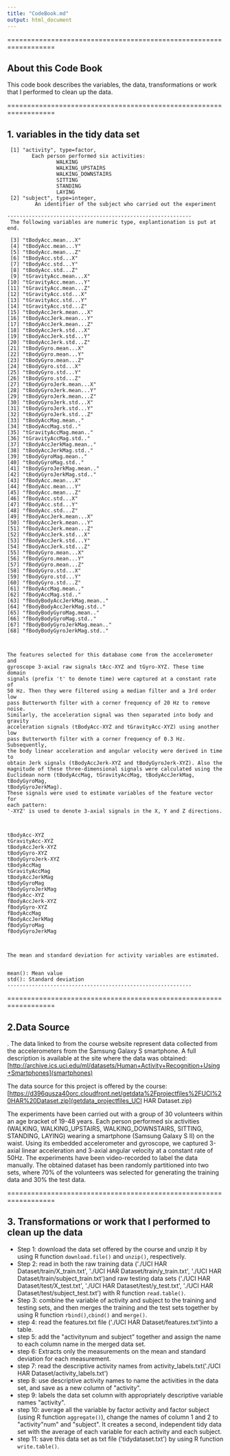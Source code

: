 ```yaml
---
title: "CodeBook.md"
output: html_document
---
```


==================================================================

## About this Code Book
This code book describes the variables, the data, transformations or work that I performed to clean up the data.

==================================================================


## 1. variables in the tidy data set
```
 [1] "activity", type=factor,
        Each person performed six activities:
                WALKING
                WALKING_UPSTAIRS
                WALKING_DOWNSTAIRS
                SITTING
                STANDING
                LAYING
 [2] "subject", type=integer,
         An identifier of the subject who carried out the experiment

------------------------------------------------------------
 The following variables are numeric type, explantionation is put at end.

 [3] "tBodyAcc.mean...X"          
 [4] "tBodyAcc.mean...Y"          
 [5] "tBodyAcc.mean...Z"          
 [6] "tBodyAcc.std...X"           
 [7] "tBodyAcc.std...Y"           
 [8] "tBodyAcc.std...Z"           
 [9] "tGravityAcc.mean...X"       
[10] "tGravityAcc.mean...Y"       
[11] "tGravityAcc.mean...Z"       
[12] "tGravityAcc.std...X"        
[13] "tGravityAcc.std...Y"        
[14] "tGravityAcc.std...Z"        
[15] "tBodyAccJerk.mean...X"      
[16] "tBodyAccJerk.mean...Y"      
[17] "tBodyAccJerk.mean...Z"      
[18] "tBodyAccJerk.std...X"       
[19] "tBodyAccJerk.std...Y"       
[20] "tBodyAccJerk.std...Z"       
[21] "tBodyGyro.mean...X"         
[22] "tBodyGyro.mean...Y"         
[23] "tBodyGyro.mean...Z"         
[24] "tBodyGyro.std...X"          
[25] "tBodyGyro.std...Y"          
[26] "tBodyGyro.std...Z"          
[27] "tBodyGyroJerk.mean...X"     
[28] "tBodyGyroJerk.mean...Y"     
[29] "tBodyGyroJerk.mean...Z"     
[30] "tBodyGyroJerk.std...X"      
[31] "tBodyGyroJerk.std...Y"      
[32] "tBodyGyroJerk.std...Z"      
[33] "tBodyAccMag.mean.."         
[34] "tBodyAccMag.std.."          
[35] "tGravityAccMag.mean.."      
[36] "tGravityAccMag.std.."       
[37] "tBodyAccJerkMag.mean.."     
[38] "tBodyAccJerkMag.std.."      
[39] "tBodyGyroMag.mean.."        
[40] "tBodyGyroMag.std.."         
[41] "tBodyGyroJerkMag.mean.."    
[42] "tBodyGyroJerkMag.std.."     
[43] "fBodyAcc.mean...X"          
[44] "fBodyAcc.mean...Y"          
[45] "fBodyAcc.mean...Z"          
[46] "fBodyAcc.std...X"           
[47] "fBodyAcc.std...Y"           
[48] "fBodyAcc.std...Z"           
[49] "fBodyAccJerk.mean...X"      
[50] "fBodyAccJerk.mean...Y"      
[51] "fBodyAccJerk.mean...Z"      
[52] "fBodyAccJerk.std...X"       
[53] "fBodyAccJerk.std...Y"       
[54] "fBodyAccJerk.std...Z"       
[55] "fBodyGyro.mean...X"         
[56] "fBodyGyro.mean...Y"         
[57] "fBodyGyro.mean...Z"         
[58] "fBodyGyro.std...X"          
[59] "fBodyGyro.std...Y"          
[60] "fBodyGyro.std...Z"          
[61] "fBodyAccMag.mean.."         
[62] "fBodyAccMag.std.."          
[63] "fBodyBodyAccJerkMag.mean.." 
[64] "fBodyBodyAccJerkMag.std.."  
[65] "fBodyBodyGyroMag.mean.."    
[66] "fBodyBodyGyroMag.std.."     
[67] "fBodyBodyGyroJerkMag.mean.."
[68] "fBodyBodyGyroJerkMag.std.." 



The features selected for this database come from the accelerometer and 
gyroscope 3-axial raw signals tAcc-XYZ and tGyro-XYZ. These time domain
signals (prefix 't' to denote time) were captured at a constant rate of
50 Hz. Then they were filtered using a median filter and a 3rd order low
pass Butterworth filter with a corner frequency of 20 Hz to remove noise.
Similarly, the acceleration signal was then separated into body and gravity
acceleration signals (tBodyAcc-XYZ and tGravityAcc-XYZ) using another low 
pass Butterworth filter with a corner frequency of 0.3 Hz. Subsequently, 
the body linear acceleration and angular velocity were derived in time to
obtain Jerk signals (tBodyAccJerk-XYZ and tBodyGyroJerk-XYZ). Also the 
magnitude of these three-dimensional signals were calculated using the 
Euclidean norm (tBodyAccMag, tGravityAccMag, tBodyAccJerkMag, tBodyGyroMag,
tBodyGyroJerkMag).        
These signals were used to estimate variables of the feature vector for 
each pattern:  
'-XYZ' is used to denote 3-axial signals in the X, Y and Z directions.



tBodyAcc-XYZ
tGravityAcc-XYZ
tBodyAccJerk-XYZ
tBodyGyro-XYZ
tBodyGyroJerk-XYZ
tBodyAccMag
tGravityAccMag
tBodyAccJerkMag
tBodyGyroMag
tBodyGyroJerkMag
fBodyAcc-XYZ
fBodyAccJerk-XYZ
fBodyGyro-XYZ
fBodyAccMag
fBodyAccJerkMag
fBodyGyroMag
fBodyGyroJerkMag



The mean and standard deviation for activity variables are estimated.


mean(): Mean value
std(): Standard deviation
------------------------------------------------------------
```
==================================================================

## 2.Data Source

. The data linked to from the course website represent data collected from the accelerometers from the Samsung Galaxy S smartphone. A full description is available at the site where the data was obtained: 
[http://archive.ics.uci.edu/ml/datasets/Human+Activity+Recognition+Using+Smartphones](smartphones) 

The data source for this project is offered by the course:
[https://d396qusza40orc.cloudfront.net/getdata%2Fprojectfiles%2FUCI%20HAR%20Dataset.zip](getdata_projectfiles_UCI HAR Dataset.zip)

The experiments have been carried out with a group of 30 volunteers within an age bracket of 19-48 years. Each person performed six activities (WALKING, WALKING_UPSTAIRS, WALKING_DOWNSTAIRS, SITTING, STANDING, LAYING) wearing a smartphone (Samsung Galaxy S II) on the waist. Using its embedded accelerometer and gyroscope, we captured 3-axial linear acceleration and 3-axial angular velocity at a constant rate of 50Hz. The experiments have been video-recorded to label the data manually. The obtained dataset has been randomly partitioned into two sets, where 70% of the volunteers was selected for generating the training data and 30% the test data.


==================================================================

## 3. Transformations or work that I performed to clean up the data



* Step 1: download the data set offered by the course and unzip it by using R function `download.file()` and `unzip()`, respectively.
* Step 2: read in both the raw training data ('./UCI HAR Dataset/train/X_train.txt', './UCI HAR Dataset/train/y_train.txt', './UCI HAR Dataset/train/subject_train.txt')and  raw testing data sets ('./UCI HAR Dataset/test/X_test.txt', './UCI HAR Dataset/test/y_test.txt', './UCI HAR Dataset/test/subject_test.txt') with R function `read.table()`.
* Step 3: combine the variable of activity and subject to the training and testing sets, and then merges the training and the test sets together by using R function `rbind()`,`cbind()` and `merge()`.
* step 4: read the features.txt file ('./UCI HAR Dataset/features.txt')into a table.
* step 5: add the "activitynum and subject" together and assign the name to each column name in the merged data set.
* step 6: Extracts only the measurements on the mean and standard deviation for each measurement.
* step 7: read the descriptive activity names from activity_labels.txt('./UCI HAR Dataset/activity_labels.txt')
* step 8: use descriptive activity names to name the activities in the data set, and save as a new column of "activity".
* step 9: labels the data set column with appropriately descriptive variable names "activity".
* step 10: average all the variable by factor activity and factor subject (using R function `aggregate()`), change the names of column 1 and 2 to  "activity"num" and "subject". It creates a second, independent tidy data set with the average of each variable for each activity and each subject.
* step 11: save this data set as txt file ('tidydataset.txt') by using R function `write.table()`.












